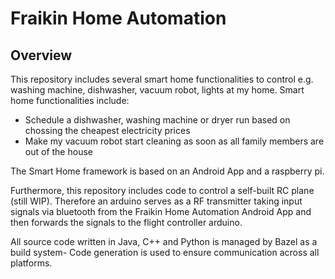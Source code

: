 # Fraikin Home Automation

## Overview
This repository includes several smart home functionalities to control e.g. washing machine, dishwasher, vacuum robot, lights at my home.
Smart home functionalities include:
- Schedule a dishwasher, washing machine or dryer run based on chossing the cheapest electricity prices
- Make my vacuum robot start cleaning as soon as all family members are out of the house

The Smart Home framework is based on an Android App and a raspberry pi.

Furthermore, this repository includes code to control a self-built RC plane (still WIP). Therefore an arduino serves as a RF transmitter taking input signals via bluetooth from the Fraikin Home Automation Android App and then forwards the signals to the flight controller arduino.

All source code written in Java, C++ and Python is managed by Bazel as a build system- Code generation is used to ensure communication across all platforms.
